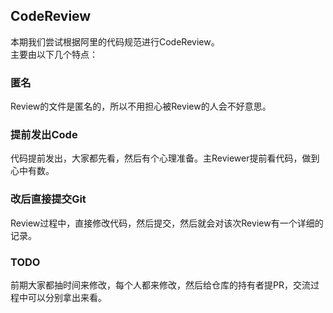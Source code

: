 ## CodeReview

本期我们尝试根据阿里的代码规范进行CodeReview。<br>
主要由以下几个特点：

### 匿名

Review的文件是匿名的，所以不用担心被Review的人会不好意思。

### 提前发出Code

代码提前发出，大家都先看，然后有个心理准备。主Reviewer提前看代码，做到心中有数。

### 改后直接提交Git

Review过程中，直接修改代码，然后提交，然后就会对该次Review有一个详细的记录。

### TODO

前期大家都抽时间来修改，每个人都来修改，然后给仓库的持有者提PR，交流过程中可以分别拿出来看。

